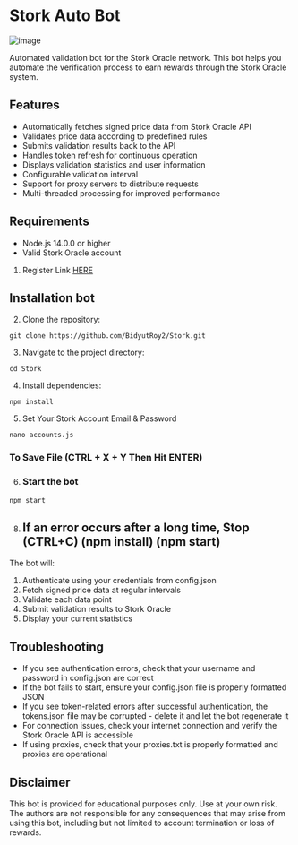 # Stork Auto Bot

![image](https://github.com/user-attachments/assets/8c909339-0130-4170-b923-b4df4d0c7693)

Automated validation bot for the Stork Oracle network. This bot helps you automate the verification process to earn rewards through the Stork Oracle system.

## Features

- Automatically fetches signed price data from Stork Oracle API
- Validates price data according to predefined rules
- Submits validation results back to the API
- Handles token refresh for continuous operation
- Displays validation statistics and user information
- Configurable validation interval
- Support for proxy servers to distribute requests
- Multi-threaded processing for improved performance

## Requirements

- Node.js 14.0.0 or higher
- Valid Stork Oracle account

1. Register Link [HERE](https://t.me/hiddengemnews/12318)

## Installation bot

2. Clone the repository:
```
git clone https://github.com/BidyutRoy2/Stork.git
```

3. Navigate to the project directory:
```
cd Stork
```

4. Install dependencies:
```
npm install
```

5. Set Your Stork Account Email & Password
```
nano accounts.js
```
### To Save File (CTRL + X + Y Then Hit ENTER)

6. ### Start the bot
```
npm start
```

8. ## If an error occurs after a long time, Stop (CTRL+C)  (npm install)  (npm start)

The bot will:
1. Authenticate using your credentials from config.json
2. Fetch signed price data at regular intervals
3. Validate each data point
4. Submit validation results to Stork Oracle
5. Display your current statistics

## Troubleshooting

- If you see authentication errors, check that your username and password in config.json are correct
- If the bot fails to start, ensure your config.json file is properly formatted JSON
- If you see token-related errors after successful authentication, the tokens.json file may be corrupted - delete it and let the bot regenerate it
- For connection issues, check your internet connection and verify the Stork Oracle API is accessible
- If using proxies, check that your proxies.txt is properly formatted and proxies are operational

## Disclaimer

This bot is provided for educational purposes only. Use at your own risk. The authors are not responsible for any consequences that may arise from using this bot, including but not limited to account termination or loss of rewards.
